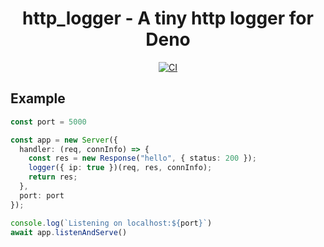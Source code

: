 

<div align="center">
  
  <h1 align="center">http_logger - A tiny http logger for Deno</h1>

[![CI](https://github.com/aarontravass/http_logger/actions/workflows/main.yml/badge.svg?branch=main)](https://github.com/aarontravass/http_logger/actions/workflows/main.yml)

</div>

## Example
```ts
const port = 5000

const app = new Server({
  handler: (req, connInfo) => {
    const res = new Response("hello", { status: 200 });
    logger({ ip: true })(req, res, connInfo);
    return res;
  },
  port: port
});

console.log(`Listening on localhost:${port}`)
await app.listenAndServe()
```